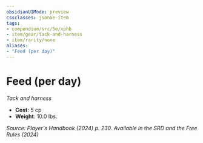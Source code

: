 ```yaml
---
obsidianUIMode: preview
cssclasses: json5e-item
tags:
- compendium/src/5e/xphb
- item/gear/tack-and-harness
- item/rarity/none
aliases: 
- "Feed (per day)"
---
```

# Feed (per day)
*Tack and harness*  


- **Cost**: 5 cp
- **Weight**: 10.0 lbs.

*Source: Player's Handbook (2024) p. 230. Available in the <span title='Systems Reference Document (5.2)'>SRD</span> and the Free Rules (2024)*